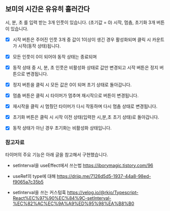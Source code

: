 ## 보미의 시간은 유유히 흘러간다

시, 분, 초 를 입력 받는 3개 인풋이 있습니다. (초기값 = 0)
시작, 멈춤, 초기화 3개 버튼이 있습니다.

- [x] 시작 버튼은 주어진 인풋 3개 중 값이 1이상이 생긴 경우 활성화되며 클릭 시 카운트가 시작(동작 상태)됩니다.
- [x] 모든 인풋이 0이 되어야 동작 상태는 종료되며
- [x] 동작 상태 중 시, 분, 초 인풋은 비활성화 상태로 값만 변경되고 시작 버튼은 정지 버튼으로 변경됩니다.
- [x] 정지 버튼을 클릭 시 모든 값은 0이 되며 초기 상태로 돌아갑니다.

- [x] 멈춤 버튼은 클릭 시 타이머가 멈추며 재시작으로 버튼이 변경됩니다.
- [x] 재시작을 클릭 시 멈췄던 타이머가 다시 작동하며 다시 멈춤 상태로 변경됩니다.
- [x] 초기화 버튼은 클릭 시 시작 이전 상태(입력한 시,분,초 초기 상태)로 돌아갑니다.
- [x] 동작 상태가 아닌 경우 초기화는 비활성화 상태입니다.

### 참고자료

타이머의 주요 기능은 아래 글을 참고해서 구현했습니다.

- setInterval을 useEffect에서 쓰는법
  https://iborymagic.tistory.com/96

- useRef의 type에 대해
  https://driip.me/7126d5d5-1937-44a8-98ed-f9065a7c35b5

- setInterval을 쓰는 커스텀훅
  https://velog.io/@rkio/Typescript-React%EC%97%90%EC%84%9C-setInterval-%EC%82%AC%EC%9A%A9%ED%95%98%EA%B8%B0
